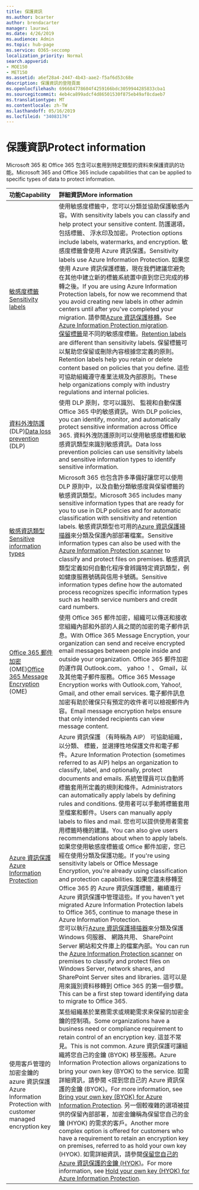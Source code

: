 ```yaml
---
title: 保護資訊
ms.author: bcarter
author: brendacarter
manager: laurawi
ms.date: 4/26/2019
ms.audience: Admin
ms.topic: hub-page
ms.service: O365-seccomp
localization_priority: Normal
search.appverid:
- MOE150
- MET150
ms.assetid: a6ef28a4-2447-4b43-aae2-f5af6d53c68e
description: 保護資訊的登陸頁面
ms.openlocfilehash: 696684778604f4259166bdc3059944285833cba1
ms.sourcegitcommit: 4eb4ca899adcf4d86501530f875eb49af8cdaeb7
ms.translationtype: MT
ms.contentlocale: zh-TW
ms.lasthandoff: 05/16/2019
ms.locfileid: "34083176"
---
```

# <a name="protect-information"></a><span data-ttu-id="c0267-103">保護資訊</span><span class="sxs-lookup"><span data-stu-id="c0267-103">Protect information</span></span>

<span data-ttu-id="c0267-104">Microsoft 365 和 Office 365 包含可以套用到特定類型的資料來保護資訊的功能。</span><span class="sxs-lookup"><span data-stu-id="c0267-104">Microsoft 365 and Office 365 include capabilities that can be applied to specific types of data to protect information.</span></span>


|<span data-ttu-id="c0267-105">**功能**</span><span class="sxs-lookup"><span data-stu-id="c0267-105">**Capability**</span></span>|<span data-ttu-id="c0267-106">**詳細資訊**</span><span class="sxs-lookup"><span data-stu-id="c0267-106">**More information**</span></span>|
|:-----|:-----|
|[<span data-ttu-id="c0267-107">敏感度標籤</span><span class="sxs-lookup"><span data-stu-id="c0267-107">Sensitivity labels</span></span>](sensitivity-labels.md) <br/> |<span data-ttu-id="c0267-108">使用敏感度標籤中，您可以分類並協助保護敏感內容。</span><span class="sxs-lookup"><span data-stu-id="c0267-108">With sensitivity labels you can classify and help protect your sensitive content.</span></span> <span data-ttu-id="c0267-109">防護選項，包括標籤、 浮水印及加密。</span><span class="sxs-lookup"><span data-stu-id="c0267-109">Protection options include labels, watermarks, and encryption.</span></span> <span data-ttu-id="c0267-110">敏感度標籤會使用 Azure 資訊保護。</span><span class="sxs-lookup"><span data-stu-id="c0267-110">Sensitivity labels use Azure Information Protection.</span></span> <span data-ttu-id="c0267-111">如果您使用 Azure 資訊保護標籤，現在我們建議您避免在其他中建立新的標籤系統置中直到您已完成的移轉之後。</span><span class="sxs-lookup"><span data-stu-id="c0267-111">If you are using Azure Information Protection labels, for now we recommend that you avoid creating new labels in other admin centers until after you've completed your migration.</span></span> <span data-ttu-id="c0267-112">請參閱[Azure 資訊保護移轉](https://docs.microsoft.com/en-us/azure/information-protection/configure-policy-migrate-labels)。</span><span class="sxs-lookup"><span data-stu-id="c0267-112">See [Azure Information Protection migration](https://docs.microsoft.com/en-us/azure/information-protection/configure-policy-migrate-labels).</span></span> <br/> <span data-ttu-id="c0267-113">[保留標籤](retention-policies.md)是不同的敏感度標籤。</span><span class="sxs-lookup"><span data-stu-id="c0267-113">[Retention labels](retention-policies.md) are different than sensitivity labels.</span></span> <span data-ttu-id="c0267-114">保留標籤可以幫助您保留或刪除內容根據您定義的原則。</span><span class="sxs-lookup"><span data-stu-id="c0267-114">Retention labels help you retain or delete content based on policies that you define.</span></span> <span data-ttu-id="c0267-115">這些可協助組織遵守產業法規及內部原則。</span><span class="sxs-lookup"><span data-stu-id="c0267-115">These help organizations comply with industry regulations and internal policies.</span></span>|
|<span data-ttu-id="c0267-116">[資料外洩防護](data-loss-prevention-policies.md)(DLP)</span><span class="sxs-lookup"><span data-stu-id="c0267-116">[Data loss prevention](data-loss-prevention-policies.md) (DLP)</span></span>  <br/> |<span data-ttu-id="c0267-117">使用 DLP 原則，您可以識別、 監視和自動保護 Office 365 中的敏感資訊。</span><span class="sxs-lookup"><span data-stu-id="c0267-117">With DLP policies, you can identify, monitor, and automatically protect sensitive information across Office 365.</span></span> <span data-ttu-id="c0267-118">資料外洩防護原則可以使用敏感度標籤和敏感資訊類型來識別敏感資訊。</span><span class="sxs-lookup"><span data-stu-id="c0267-118">Data loss prevention policies can use sensitivity labels and sensitive information types to identify sensitive information.</span></span> <br/> |
|[<span data-ttu-id="c0267-119">敏感資訊類型</span><span class="sxs-lookup"><span data-stu-id="c0267-119">Sensitive information types</span></span>](what-the-sensitive-information-types-look-for.md) <br/> |<span data-ttu-id="c0267-120">Microsoft 365 也包含許多準備好讓您可以使用 DLP 原則中，以及自動分類敏感度與保留標籤的敏感資訊類型。</span><span class="sxs-lookup"><span data-stu-id="c0267-120">Microsoft 365 includes many sensitive information types that are ready for you to use in DLP policies and for automatic classification with sensitivity and retention labels.</span></span> <span data-ttu-id="c0267-121">敏感資訊類型也可用的[Azure 資訊保護掃描器](https://docs.microsoft.com/en-us/azure/information-protection/deploy-aip-scanner)來分類及保護內部部署檔案。</span><span class="sxs-lookup"><span data-stu-id="c0267-121">Sensitive information types can also be used with the [Azure Information Protection scanner](https://docs.microsoft.com/en-us/azure/information-protection/deploy-aip-scanner) to classify and protect files on premises.</span></span> <span data-ttu-id="c0267-122">敏感資訊類型定義如何自動化程序會辨識特定資訊類型，例如健康服務號碼與信用卡號碼。</span><span class="sxs-lookup"><span data-stu-id="c0267-122">Sensitive information types define how the automated process recognizes specific information types such as health service numbers and credit card numbers.</span></span>   <br/> |
|<span data-ttu-id="c0267-123">[Office 365 郵件加密](ome.md)(OME)</span><span class="sxs-lookup"><span data-stu-id="c0267-123">[Office 365 Message Encryption](ome.md) (OME)</span></span>  <br/> |<span data-ttu-id="c0267-124">使用 Office 365 郵件加密，組織可以傳送和接收您組織內部和外部的人員之間的加密的電子郵件訊息。</span><span class="sxs-lookup"><span data-stu-id="c0267-124">With Office 365 Message Encryption, your organization can send and receive encrypted email messages between people inside and outside your organization.</span></span> <span data-ttu-id="c0267-125">Office 365 郵件加密的運作與 Outlook.com、 yahoo ！、 Gmail，以及其他電子郵件服務。</span><span class="sxs-lookup"><span data-stu-id="c0267-125">Office 365 Message Encryption works with Outlook.com, Yahoo!, Gmail, and other email services.</span></span> <span data-ttu-id="c0267-126">電子郵件訊息加密有助於確保只有預定的收件者可以檢視郵件內容。</span><span class="sxs-lookup"><span data-stu-id="c0267-126">Email message encryption helps ensure that only intended recipients can view message content.</span></span> <br/> |
|[<span data-ttu-id="c0267-127">Azure 資訊保護</span><span class="sxs-lookup"><span data-stu-id="c0267-127">Azure Information Protection</span></span>](https://docs.microsoft.com/en-us/azure/information-protection/)<br/> |<span data-ttu-id="c0267-128">Azure 資訊保護 （有時稱為 AIP） 可協助組織，以分類、 標籤，並選擇性地保護文件和電子郵件。</span><span class="sxs-lookup"><span data-stu-id="c0267-128">Azure Information Protection (sometimes referred to as AIP) helps an organization to classify, label, and optionally, protect documents and emails.</span></span> <span data-ttu-id="c0267-129">系統管理員可以自動將標籤套用所定義的規則和條件。</span><span class="sxs-lookup"><span data-stu-id="c0267-129">Administrators can automatically apply labels by defining rules and conditions.</span></span> <span data-ttu-id="c0267-130">使用者可以手動將標籤套用至檔案和郵件。</span><span class="sxs-lookup"><span data-stu-id="c0267-130">Users can manually apply labels to files and mail.</span></span> <span data-ttu-id="c0267-131">您也可以提供使用者需套用標籤時機的建議。</span><span class="sxs-lookup"><span data-stu-id="c0267-131">You can also give users recommendations about when to apply labels.</span></span><br/> <span data-ttu-id="c0267-132">如果您使用敏感度標籤或 Office 郵件加密，您已經在使用分類及保護功能。</span><span class="sxs-lookup"><span data-stu-id="c0267-132">If you're using sensitivity labels or Office Message Encryption, you're already using classification and protection capabilities.</span></span> <span data-ttu-id="c0267-133">如果您還未移轉至 Office 365 的 Azure 資訊保護標籤，繼續進行 Azure 資訊保護中管理這些。</span><span class="sxs-lookup"><span data-stu-id="c0267-133">If you haven't yet migrated Azure Information Protection labels to Office 365, continue to manage these in Azure Information Protection.</span></span>  <br/><span data-ttu-id="c0267-134">您可以執行[Azure 資訊保護掃描器](https://docs.microsoft.com/en-us/azure/information-protection/deploy-aip-scanner)來分類及保護 Windows 伺服器、 網路共用、 SharePoint Server 網站和文件庫上的檔案內部。</span><span class="sxs-lookup"><span data-stu-id="c0267-134">You can run the [Azure Information Protection scanner](https://docs.microsoft.com/en-us/azure/information-protection/deploy-aip-scanner) on premises to classify and protect files on Windows Server, network shares, and SharePoint Server sites and libraries.</span></span> <span data-ttu-id="c0267-135">這可以是用來識別資料移轉到 Office 365 的第一個步驟。</span><span class="sxs-lookup"><span data-stu-id="c0267-135">This can be a first step toward identifying data to migrate to Office 365.</span></span>
|<span data-ttu-id="c0267-136">使用客戶管理的加密金鑰的 azure 資訊保護</span><span class="sxs-lookup"><span data-stu-id="c0267-136">Azure Information Protection with customer managed encryption key</span></span> <br/> |<span data-ttu-id="c0267-137">某些組織基於業務需求或規範需求来保留的加密金鑰的控制項。</span><span class="sxs-lookup"><span data-stu-id="c0267-137">Some organizations have a business need or compliance requirement to retain control of an encryption key.</span></span> <span data-ttu-id="c0267-138">這並不常見。</span><span class="sxs-lookup"><span data-stu-id="c0267-138">This is not common.</span></span> <span data-ttu-id="c0267-139">Azure 資訊保護可讓組織將您自己的金鑰 (BYOK) 移至服務。</span><span class="sxs-lookup"><span data-stu-id="c0267-139">Azure Information Protection allows organizations to bring your own key (BYOK) to the service.</span></span> <span data-ttu-id="c0267-140">如需詳細資訊，請參閱 <<c0>提到您自己的 Azure 資訊保護的金鑰 (BYOK)。</span><span class="sxs-lookup"><span data-stu-id="c0267-140">For more information, see [Bring your own key (BYOK) for Azure Information Protection](https://docs.microsoft.com/en-us/azure/information-protection/byok-price-restrictions).</span></span> <span data-ttu-id="c0267-141">另一個較複雜的選項被提供的保留內部部署，加密金鑰稱為保留您自己的金鑰 (HYOK) 的需求的客戶。</span><span class="sxs-lookup"><span data-stu-id="c0267-141">Another more complex option is offered for customers who have a requirement to retain an encryption key on premises, referred to as hold your own key (HYOK).</span></span>  <span data-ttu-id="c0267-142">如需詳細資訊，請參閱[保留您自己的 Azure 資訊保護的金鑰 (HYOK)](https://docs.microsoft.com/en-us/azure/information-protection/configure-adrms-restrictions)。</span><span class="sxs-lookup"><span data-stu-id="c0267-142">For more information, see [Hold your own key (HYOK) for Azure Information Protection](https://docs.microsoft.com/en-us/azure/information-protection/configure-adrms-restrictions).</span></span> <br/> |
    

